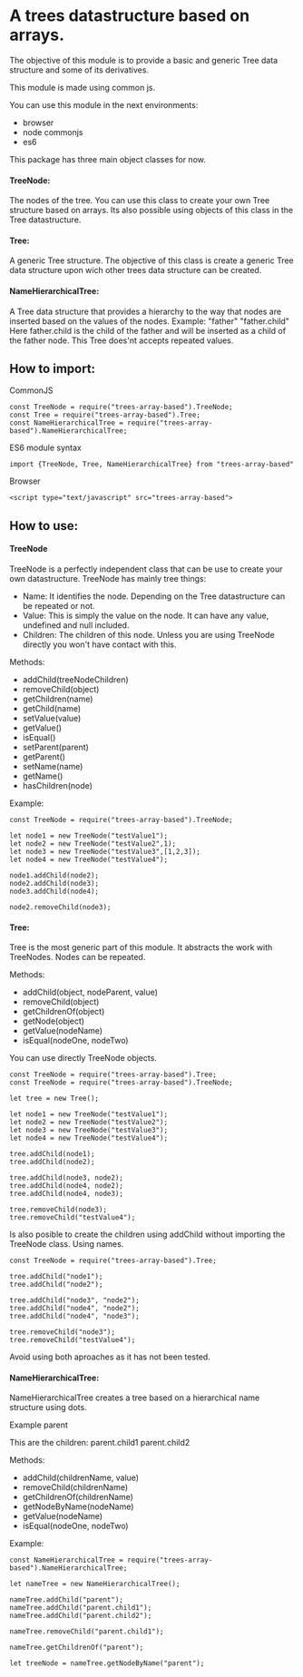 # A trees datastructure based on arrays.

The objective of this module is to provide a basic and generic Tree data structure and some of its derivatives.

This module is made using common js.

You can use this module in the next environments:
 - browser
 - node commonjs
 - es6

This package has three main object classes for now.

#### TreeNode:
The nodes of the tree. 
You can use this class to create your own Tree structure based on arrays. Its also possible using objects of this class in the Tree datastructure.

#### Tree:
A generic Tree structure.
The objective of this class is create a generic Tree data structure upon wich other trees data structure can be created.

#### NameHierarchicalTree:
A Tree data structure that provides a hierarchy to the way that nodes are inserted based on the values of the nodes.
Example:
"father"
"father.child"
Here father.child is the child of the father and will be inserted as a child of the father node.
This Tree does'nt accepts repeated values.

## How to import:
CommonJS
```
const TreeNode = require("trees-array-based").TreeNode;
const Tree = require("trees-array-based").Tree;
const NameHierarchicalTree = require("trees-array-based").NameHierarchicalTree;
```
ES6 module syntax
```
import {TreeNode, Tree, NameHierarchicalTree} from "trees-array-based"
```
Browser
```
<script type="text/javascript" src="trees-array-based"> 
```

## How to use:
#### TreeNode
TreeNode is a perfectly independent class that can be use to create your own datastructure.
TreeNode has mainly tree things:
- Name: It identifies the node. Depending on the Tree datastructure can be repeated or not.
- Value: This is simply the value on the node. It can have any value, undefined and null included.
- Children: The children of this node. Unless you are using TreeNode directly you won't have contact with this.

Methods:
- addChild(treeNodeChildren)
- removeChild(object)
- getChildren(name)
- getChild(name)
- setValue(value)
- getValue()
- isEqual()
- setParent(parent)
- getParent()
- setName(name)
- getName()
- hasChildren(node)

Example:

```
const TreeNode = require("trees-array-based").TreeNode;

let node1 = new TreeNode("testValue1");
let node2 = new TreeNode("testValue2",1);
let node3 = new TreeNode("testValue3",[1,2,3]);
let node4 = new TreeNode("testValue4");

node1.addChild(node2);
node2.addChild(node3);
node3.addChild(node4);

node2.removeChild(node3);
```

#### Tree:
Tree is the most generic part of this module. It abstracts the work with TreeNodes.
Nodes can be repeated.

Methods:
- addChild(object, nodeParent, value)
- removeChild(object)
- getChildrenOf(object)
- getNode(object)
- getValue(nodeName)
- isEqual(nodeOne, nodeTwo)

You can use directly TreeNode objects.
```
const TreeNode = require("trees-array-based").Tree;
const TreeNode = require("trees-array-based").TreeNode;

let tree = new Tree();

let node1 = new TreeNode("testValue1");
let node2 = new TreeNode("testValue2");
let node3 = new TreeNode("testValue3");
let node4 = new TreeNode("testValue4");

tree.addChild(node1);
tree.addChild(node2);

tree.addChild(node3, node2);
tree.addChild(node4, node2);
tree.addChild(node4, node3);

tree.removeChild(node3);
tree.removeChild("testValue4");
```
Is also posible to create the children using addChild without importing the TreeNode class. Using names.
```
const TreeNode = require("trees-array-based").Tree;

tree.addChild("node1");
tree.addChild("node2");

tree.addChild("node3", "node2");
tree.addChild("node4", "node2");
tree.addChild("node4", "node3");

tree.removeChild("node3");
tree.removeChild("testValue4");
``` 
Avoid using both aproaches as it has not been tested.

#### NameHierarchicalTree:
NameHierarchicalTree creates a tree based on a hierarchical name structure using dots.

Example
parent

This are the children:
parent.child1
parent.child2

Methods:
- addChild(childrenName, value)
- removeChild(childrenName)
- getChildrenOf(childrenName)
- getNodeByName(nodeName)
- getValue(nodeName)
- isEqual(nodeOne, nodeTwo)

Example:
```
const NameHierarchicalTree = require("trees-array-based").NameHierarchicalTree;

let nameTree = new NameHierarchicalTree();

nameTree.addChild("parent");
nameTree.addChild("parent.child1");
nameTree.addChild("parent.child2");

nameTree.removeChild("parent.child1");

nameTree.getChildrenOf("parent");

let treeNode = nameTree.getNodeByName("parent");
```